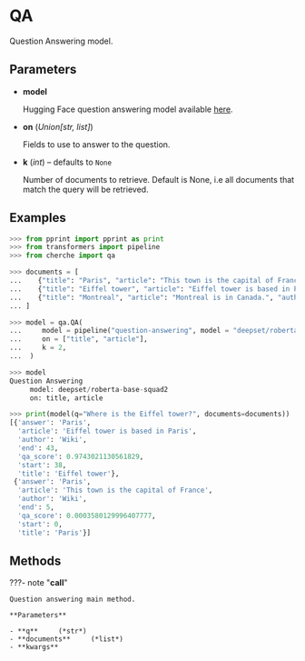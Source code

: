 # QA

Question Answering model.



## Parameters

- **model**

    Hugging Face question answering model available [here](https://huggingface.co/models?pipeline_tag=question-answering).

- **on** (*Union[str, list]*)

    Fields to use to answer to the question.

- **k** (*int*) – defaults to `None`

    Number of documents to retrieve. Default is None, i.e all documents that match the query will be retrieved.



## Examples

```python
>>> from pprint import pprint as print
>>> from transformers import pipeline
>>> from cherche import qa

>>> documents = [
...    {"title": "Paris", "article": "This town is the capital of France", "author": "Wiki"},
...    {"title": "Eiffel tower", "article": "Eiffel tower is based in Paris", "author": "Wiki"},
...    {"title": "Montreal", "article": "Montreal is in Canada.", "author": "Wiki"},
... ]

>>> model = qa.QA(
...     model = pipeline("question-answering", model = "deepset/roberta-base-squad2", tokenizer = "deepset/roberta-base-squad2"),
...     on = ["title", "article"],
...     k = 2,
...  )

>>> model
Question Answering
     model: deepset/roberta-base-squad2
     on: title, article

>>> print(model(q="Where is the Eiffel tower?", documents=documents))
[{'answer': 'Paris',
  'article': 'Eiffel tower is based in Paris',
  'author': 'Wiki',
  'end': 43,
  'qa_score': 0.9743021130561829,
  'start': 38,
  'title': 'Eiffel tower'},
 {'answer': 'Paris',
  'article': 'This town is the capital of France',
  'author': 'Wiki',
  'end': 5,
  'qa_score': 0.0003580129996407777,
  'start': 0,
  'title': 'Paris'}]
```

## Methods

???- note "__call__"

    Question answering main method.

    **Parameters**

    - **q**     (*str*)    
    - **documents**     (*list*)    
    - **kwargs**    
    
